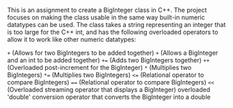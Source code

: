 This is an assignment to create a BigInteger class in C++. The project focuses on making the class usable in the same way built-in numeric datatypes can be used. The class takes a string representing an integer that is too large for the C++ int, and has the following overloaded operators to allow it to work like other numeric datatypes:

`+`       (Allows for two BigIntegers to be added together)
`+`       (Allows a BigInteger and an int to be added together)
`+=`      (Adds two BigIntegers together)
`++`      (Overloaded post-increment for the BigInteger)
`*`       (Multiplies two BigIntegers)
`*=`      (Multiplies two BigIntegers)
`<=`      (Relational operator to compare BigIntegers)
`==`      (Relational operator to compare BigIntegers)
`<<`      (Overloaded streaming operator that displays a BigInteger)
overloaded 'double' conversion operator that converts the BigInteger into a double
